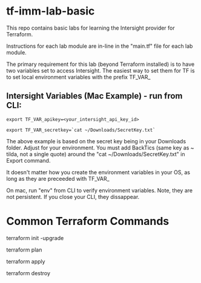 # tf-imm-lab-basic


This repo contains basic labs for learning the Intersight provider for Terraform.

  Instructions for each lab module are in-line in the "main.tf" file
  for each lab module.

The primary requirement for this lab (beyond Terraform installed) is to have two variables set to access Intersight.
The easiest way to set them for TF is to set local environment variables with the prefix TF_VAR_

## Intersight Variables (Mac Example) - run from CLI:
```
export TF_VAR_apikey=<your_intersight_api_key_id>
```
```
export TF_VAR_secretkey=`cat ~/Downloads/SecretKey.txt` 
```
The above example is based on the secret key being in your Downloads folder.  Adjust for your environment.
You must add BackTics (same key as ~ tilda, not a single quote) around the "cat ~/Downloads/SecretKey.txt" in Export command.

It doesn't matter how you create the environment variables in your OS, as long as they are preceeded with TF_VAR_

On mac, run "env" from CLI to verify environment variables.  Note, they are not persistent.  If you close your CLI, they dissappear.

# Common Terraform Commands
terraform init -upgrade

terraform plan

terraform apply

terraform destroy
